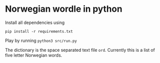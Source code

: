 # Norwegian wordle in python

Install all dependencies using

`pip install -r requirements.txt`

Play by running `python3 src/run.py`

The dictionary is the space separated text file `ord`. Currently this is a list of five letter Norwegian words. 
